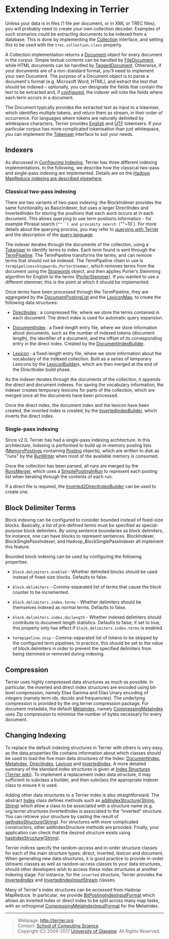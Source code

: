 Extending Indexing in Terrier
=============================

Unless your data is in files (1 file per document, or in XML or TREC files), you will probably need to create your own collection decoder. Examples of such scenarios could be extracting documents to be indexed from a database. This is done by implementing the [Collection](javadoc/org/terrier/indexing/Collection.html) interface, and setting this to be used with the `trec.collection.class` property.

A Collection implementation returns a [Document](javadoc/org/terrier/indexing/Document.html) object for every document in the corpus. Simple textual contents can be handled by [FileDocument](javadoc/org/terrier/indexing/FileDocument.html), while HTML documents can be handled by [TaggedDocument](javadoc/org/terrier/indexing/TaggedDocument.html). Otherwise, if your documents are of a non-standard format, you’ll need to implement your own Document. The purpose of a Document object is to parse a document's format (e.g. Microsoft Word, HTML), and extract the text that should be indexed – optionally, you can designate the fields that contain the text to be extracted and, if [configured](configure_indexing.md#fields), the indexer will note the fields where each term occurs in a document.

The Document typically provides the extracted text as input to a tokeniser, which identifies multiple tokens, and return them as stream, in their order of occurrence. For languages where tokens are naturally delimited by whitespace characters, Terrier provides [English](javadoc/org/terrier/indexing/tokenisation/EnglishTokeniser.html) and [UTF](javadoc/org/terrier/indexing/tokenisation/UTFTokeniser.html) tokenisers. If your particular corpus has more complicated tokenisation than just whitespace, you can implement the [Tokeniser](javadoc/org/terrier/indexing/tokenisation/Tokeniser.html) interface to suit your needs.

Indexers
--------

As discussed in [Configuring Indexing](configure_indexing.md), Terrier has three different indexing implementations. In the following, we describe how the classical two-pass and single-pass indexing are implemented. Details are on the [Hadoop MapReduce indexing are described elsewhere](hadoop_indexing.md).

### Classical two-pass indexing

There are two variants of two-pass indexing: the BlockIndexer provides the same functionality as BasicIndexer, but uses a larger DirectIndex and InvertedIndex for storing the positions that each word occurs at in each document. This allows querying to use term positions information - for example Phrasal search (`""``) and proximity search (`""~10`). For more details about the querying process, you may refer to [querying with Terrier](extend_retrieval.md) and the description of the [query language](querylanguage.md).

The indexer iterates through the documents of the collection, using a [Tokeniser](javadoc/org/terrier/indexing/tokenisation/Tokeniser.html) to identify terms to index. Each term found is sent through the [TermPipeline](javadoc/org/terrier/terms/TermPipeline.html). The TermPipeline transforms the terms, and can remove terms that should not be indexed. The TermPipeline chain in use is `termpipelines=Stopwords,PorterStemmer`, which removes terms from the document using the [Stopwords](javadoc/org/terrier/terms/Stopwords.html) object, and then applies Porter’s Stemming algorithm for English to the terms ([PorterStemmer](javadoc/org/terrier/terms/PorterStemmer.html)). If you wanted to use a different stemmer, this is the point at which it should be implemented.

Once terms have been processed through the TermPipeline, they are aggregated by the [DocumentPostingList](javadoc/org/terrier/structures/indexing/DocumentPostingList.html) and the [LexiconMap](javadoc/org/terrier/structures/indexing/LexiconMap.html), to create the following data structures:

-   [DirectIndex](javadoc/org/terrier/structures/bit/DirectIndex.html) : a compressed file, where we store the terms contained in each document. The direct index is used for automatic query expansion.

-   [DocumentIndex](javadoc/org/terrier/structures/DocumentIndex.html) : a fixed-length entry file, where we store information about documents, such as the number of indexed tokens (document length), the identifier of a document, and the offset of its corresponding entry in the direct index. Created by the [DocumentIndexBuilder](javadoc/org/terrier/structures/indexing/DocumentIndexBuilder.html).

-   [Lexicon](javadoc/org/terrier/structures/Lexicon.html) : a fixed-length entry file, where we store information about the vocabulary of the indexed collection. Built as a series of temporary Lexicons by the [LexiconBuilder](javadoc/org/terrier/structures/indexing/LexiconBuilder.html)s, which are then merged at the end of the DirectIndex build phase.

As the indexer iterates through the documents of the collection, it appends the direct and document indexes. For saving the vocabulary information, the indexer creates temporary lexicons for parts of the collection, which are merged once all the documents have been processed.

Once the direct index, the document index and the lexicon have been created, the inverted index is created, by the [InvertedIndexBuilder](javadoc/org/terrier/structures/indexing/classical/InvertedIndexBuilder.html), which inverts the direct index.

### Single-pass indexing

Since v2.0, Terrier has had a single-pass indexing architecture. In this architecture, indexing is performed to build up in-memory posting lists ([MemoryPostings](javadoc/org/terrier/structures/indexing/singlepass/MemoryPostings.html) containing [Posting](javadoc/org/terrier/structures/indexing/singlepass/Posting.html) objects), which are written to disk as "runs" by the [RunWriter](javadoc/org/terrier/structures/indexing/singlepass/RunWriter.html) when most of the available memory is consumed.

Once the collection has been parsed, all runs are merged by the [RunsMerger](javadoc/org/terrier/structures/indexing/singlepass/RunsMerger.html), which uses a [SimplePostingInRun](javadoc/org/terrier/structures/indexing/singlepass/SimplePostingInRun.html) to represent each posting list when iterating through the contents of each run.

If a direct file is required, the [Inverted2DirectIndexBuilder](javadoc/org/terrier/structures/indexing/singlepass/Inverted2DirectIndexBuilder.html) can be used to create one.

Block Delimiter Terms
---------------------

Block indexing can be configured to consider bounded instead of fixed-size blocks. Basically, a list of pre-defined terms must be specified as special-purpose block delimiters. By using sentence boundaries as block delimiters, for instance, one can have blocks to represent sentences. BlockIndexer, BlockSinglePassIndexer, and Hadoop\_BlockSinglePassIndexer all implement this feature.

Bounded block indexing can be used by configuring the following properties:

-   `block.delimiters.enabled` - Whether delimited blocks should be used instead of fixed-size blocks. Defaults to false.

-   `block.delimiters` - Comma-separated list of terms that cause the block counter to be incremented.

-   `block.delimiters.index.terms` - Whether delimiters should be themselves indexed as normal terms. Defaults to false.

-   `block.delimiters.index.doclength` - Whether indexed delimiters should contribute to document length statistics. Defaults to false; if set to true, this property only has effect if `block.delimiters.index.terms` is enabled.

-   `termpipeline.skip` - Comma-separated list of tokens to be skipped by the configured term pipelines. In practice, this should be set to the value of block.delimiters in order to prevent the specified delimiters from being stemmed or removed during indexing.

Compression
-----------

Terrier uses highly compressed data structures as much as possible. In particular, the inverted and direct index structures are encoded using bit-level compression, namely Elias Gamma and Elias Unary encoding of integers (namely term ids, docids and frequencies). The underlying compression is provided by the org.terrier.compression package. For document metadata, the default [MetaIndex](javadoc/org/terrier/structures/MetaIndex.html), namely [CompressingMetaIndex](javadoc/org/terrier/structures/CompressingMetaIndex.html) uses Zip compression to minimise the number of bytes necessary for every document.

Changing Indexing
-----------------

To replace the default indexing structures in Terrier with others is very easy, as the data.properties file contains information about which classes should be used to load the five main data structures of the Index: [DocumentIndex](javadoc/org/terrier/structures/DocumentIndex.html), [MetaIndex](javadoc/org/terrier/structures/MetaIndex.html), [DirectIndex](javadoc/org/terrier/structures/bit/DirectIndex.html), [Lexicon](javadoc/org/terrier/structures/Lexicon.html) and [InvertedIndex](javadoc/org/terrier/structures/bit/InvertedIndex.html). A more detailed summary of the standard index structures is given at [Index Structures (Terrier wiki)](http://ir.dcs.gla.ac.uk/wiki/Terrier/IndexStructures). To implement a replacement index data structure, it may sufficient to subclass a builder, and then subclass the appropriate Indexer class to ensure it is used.

Adding other data structures to a Terrier index is also straightforward. The abstract [Index](javadoc/org/terrier/structures/Index.html) class defines methods such as [addIndexStructure(String, String)](javadoc/org/terrier/structures/Index.html#addIndexStructure(java.lang.String,%20java.lang.String)) which allow a class to be associated with a structure name (e.g. org.terrier.structures.InvertedIndex is associated to the “inverted” structure. You can retrieve your structure by casting the result of [getIndexStructure(String)](javadoc/org/terrier/structures/Index.html#getIndexStructure(java.lang.String)). For structures with more complicated constructors, other addIndexStructure methods are provided. Finally, your application can check that the desired structure exists using [hasIndexStructure(String)](javadoc/org/terrier/structures/Index.html#hasIndexStructure(java.lang.String)).

Terrier indices specify the random-access and in-order structure classes for each of the main structure types: direct, inverted, lexicon and document. When generating new data structures, it is good practice to provide in-order (stream) classes as well as random-access classes to your data structures, should other developers wish to access these index structures at another indexing stage. For instance, for the `inverted` structure, Terrier provides the [InvertedIndex](javadoc/org/terrier/structures/bit/InvertedIndex.html) and [InvertedIndexInputStream](javadoc/org/terrier/structures/bit/InvertedIndexInputStream.html) classes.

Many of Terrier's index structures can be accessed from Hadoop MapReduce. In particular, we provide [BitPostingIndexInputFormat](javadoc/org/terrier/structures/indexing/singlepass/hadoop/BitPostingIndexInputFormat.html) which allows an inverted index or direct index to be split across many map tasks, with an orthogonal [CompressingMetaIndexInputFormat](javadoc/org/terrier/structures/CompressingMetaIndex.CompressingMetaIndexInputFormat.html) for the MetaIndex.



------------------------------------------------------------------------


> Webpage: <http://terrier.org>  
> Contact: [School of Computing Science](http://www.dcs.gla.ac.uk/)  
> Copyright (C) 2004-2017 [University of Glasgow](http://www.gla.ac.uk/). All Rights Reserved.
